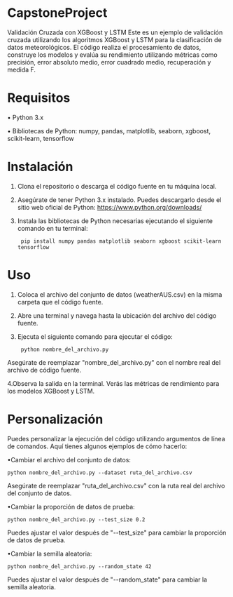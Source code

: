 # CapstoneProject
Validación Cruzada con XGBoost y LSTM
Este es un ejemplo de validación cruzada utilizando los algoritmos XGBoost y LSTM para la clasificación de datos meteorológicos. El código realiza el procesamiento de datos, construye los modelos y evalúa su rendimiento utilizando métricas como precisión, error absoluto medio, error cuadrado medio, recuperación y medida F.
# Requisitos
•	Python 3.x

•	Bibliotecas de Python: numpy, pandas, matplotlib, seaborn, xgboost, scikit-learn, tensorflow
# Instalación
1. Clona el repositorio o descarga el código fuente en tu máquina local.

2. Asegúrate de tener Python 3.x instalado. Puedes descargarlo desde el sitio web oficial de Python: https://www.python.org/downloads/

3. Instala las bibliotecas de Python necesarias ejecutando el siguiente comando en tu terminal:

        pip install numpy pandas matplotlib seaborn xgboost scikit-learn tensorflow 

# Uso
1. Coloca el archivo del conjunto de datos (weatherAUS.csv) en la misma carpeta que el código fuente.

2. Abre una terminal y navega hasta la ubicación del archivo del código fuente.

3. Ejecuta el siguiente comando para ejecutar el código:

        python nombre_del_archivo.py 

Asegúrate de reemplazar "nombre_del_archivo.py" con el nombre real del archivo de código fuente.

4.Observa la salida en la terminal. Verás las métricas de rendimiento para los modelos XGBoost y LSTM.

# Personalización

Puedes personalizar la ejecución del código utilizando argumentos de línea de comandos. Aquí tienes algunos ejemplos de cómo hacerlo:

•Cambiar el archivo del conjunto de datos:

    python nombre_del_archivo.py --dataset ruta_del_archivo.csv 

Asegúrate de reemplazar "ruta_del_archivo.csv" con la ruta real del archivo del conjunto de datos.

•Cambiar la proporción de datos de prueba:

    python nombre_del_archivo.py --test_size 0.2 

Puedes ajustar el valor después de "--test_size" para cambiar la proporción de datos de prueba.

•Cambiar la semilla aleatoria:

    python nombre_del_archivo.py --random_state 42 

Puedes ajustar el valor después de "--random_state" para cambiar la semilla aleatoria.


